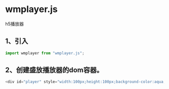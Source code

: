 # wmplayer.js
h5播放器

## 1、引入
```javascript
import wmplayer from "wmplayer.js";
```

## 2、创建盛放播放器的dom容器。
```javascript
<div id="player" style="width:100px;height:100px;background-color:aqua;border-radius:50%;"></div>
```



